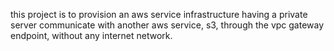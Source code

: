 this project is to provision an aws service infrastructure having a private server
communicate with another aws service, s3, through the vpc gateway endpoint, without 
any internet network.